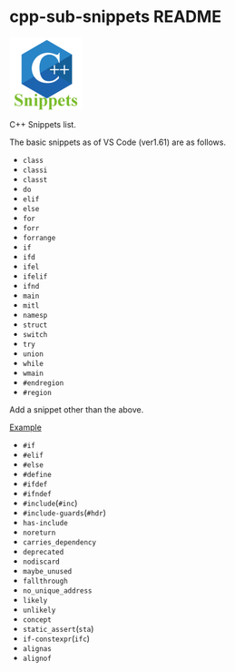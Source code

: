 # cpp-sub-snippets README

![icon](images/icon.png)

C++ Snippets list.

The basic snippets as of VS Code (ver1.61) are as follows.

+ `class`
+ `classi`
+ `classt`
+ `do`
+ `elif`
+ `else`
+ `for`
+ `forr`
+ `forrange`
+ `if`
+ `ifd`
+ `ifel`
+ `ifelif`
+ `ifnd`
+ `main`
+ `mitl`
+ `namesp`
+ `struct`
+ `switch`
+ `try`
+ `union`
+ `while`
+ `wmain`
+ `#endregion`
+ `#region`

Add a snippet other than the above.

[Example](docs/snippets.md)

+ `#if`
+ `#elif`
+ `#else`
+ `#define`
+ `#ifdef`
+ `#ifndef`
+ `#include`(`#inc`)
+ `#include-guards`(`#hdr`)
+ `has-include`
+ `noreturn`
+ `carries_dependency`
+ `deprecated`
+ `nodiscard`
+ `maybe_unused`
+ `fallthrough`
+ `no_unique_address`
+ `likely`
+ `unlikely`
+ `concept`
+ `static_assert`(`sta`)
+ `if-constexpr`(`ifc`)
+ `alignas`
+ `alignof`
